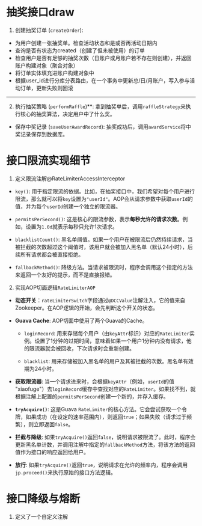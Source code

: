 # 抽奖接口draw
1. 创建抽奖订单 (`createOrder`): 
-    为用户创建一张抽奖单。检查活动状态和是或否再活动日期内
- 查询是否有状态为created（创建了但未被使用）的订单
- 检查用户是否有足够的抽奖次数（日账户或月账户若不存在则创建），并返回账户构建对象（聚合对象）
- 将订单实体填充进账户构建对象中
- 根据user_id进行分库分表路由，在一个事务中更新总/日/月账户，写入参与活动订单，更新失败则回滚

 ---
    
2. 执行抽奖策略 (`performRaffle`)**: 拿到抽奖单后，调用`raffleStrategy`来执行核心的抽奖算法，决定用户中了什么奖。
    
-   保存中奖记录 (`saveUserAwardRecord`): 抽奖成功后，调用`awardService`将中奖记录保存到数据库。



# 接口限流实现细节
1. 定义限流注解@RateLimiterAccessInterceptor
-   `key()`: 用于指定限流的依据。比如，在抽奖接口中，我们希望对每个用户进行限流，那么就可以将`key`设置为`"userId"`。AOP会从请求参数中获取`userId`的值，并为每个`userId`创建一个独立的限流器。
    
-   `permitsPerSecond()`: 这是核心的限流参数，表示**每秒允许的请求次数**。例如，设置为`1.0d`就表示每秒只允许1次请求。
    
-   `blacklistCount()`: 黑名单阈值。如果一个用户在被限流后仍然持续请求，当被拦截的次数超过这个阈值时，该用户就会被加入黑名单（默认24小时），后续所有请求都会被直接拒绝。
    
-   `fallbackMethod()`: 降级方法。当请求被限流时，程序会调用这个指定的方法来返回一个友好的提示，而不是直接报错。

2. 实现AOP切面逻辑`RateLimiterAOP`
-   **动态开关**：`rateLimiterSwitch`字段通过`@DCCValue`注解注入，它的值来自Zookeeper。在AOP逻辑的开始，会先判断这个开关的状态。
    
-   **Guava Cache**: AOP切面中使用了两个Guava的Cache。
    
    -   `loginRecord`: 用来存储每个用户（由`keyAttr`标识）对应的`RateLimiter`实例。设置了1分钟的过期时间，意味着如果一个用户1分钟内没有请求，他的限流器就会被回收，下次请求时会重新创建。
        
    -   `blacklist`: 用来存储被加入黑名单的用户及其被拦截的次数。黑名单有效期为24小时。
        
-   **获取限流器**: 当一个请求进来时，会根据`keyAttr`（例如，`userId`的值 "xiaofuge"）去`loginRecord`缓存中查找对应的`RateLimiter`。如果找不到，就根据注解上配置的`permitsPerSecond`创建一个新的，并存入缓存。
    
-   **`tryAcquire()`**: 这是Guava `RateLimiter`的核心方法。它会尝试获取一个令牌，如果成功（在设定的速率范围内），则返回`true`；如果失败（请求过于频繁），则立即返回`false`。
    
-   **拦截与降级**: 如果`tryAcquire()`返回`false`，说明请求被限流了。此时，程序会更新黑名单计数，并调用注解中指定的`fallbackMethod`方法，将该方法的返回值作为接口的响应返回给用户。
    
-   **放行**: 如果`tryAcquire()`返回`true`，说明请求在允许的频率内，程序会调用`jp.proceed()`来执行原始的接口方法逻辑。

# 接口降级与熔断
1. 定义了一个自定义注解
<!--stackedit_data:
eyJoaXN0b3J5IjpbMTcwMjM4MTc5LC0xMjk1NTI1MTQ3LDE1Nj
kxMTM3NjFdfQ==
-->